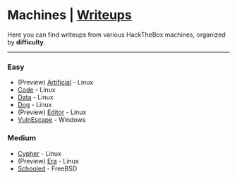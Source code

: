 # Machines | [Writeups](README.md)

Here you can find writeups from various HackTheBox machines, organized by **difficulty**.

---

### Easy
  -  (Preview) [Artificial](machines/easy/artificial/artificial-writeup.md) - Linux
  -  [Code](machines/easy/code/code-writeup.md) - Linux
  -  [Data](machines/easy/data/data-writeup.md) - Linux
  -  [Dog](machines/easy/dog/dog-writeup.md) - Linux
  -  (Preview) [Editor](machines/easy/editor/editor-writeup.md) - Linux
  -  [VulnEscape](machines/easy/vulnescape/vulnescape-writeup.md) - Windows
### Medium
   - [Cypher](machines/medium/cypher/cypher-writeup.md) - Linux
   - (Preview) [Era](machines/medium/era/era-writeup.md) - Linux
   - [Schooled](machines/medium/schooled/schooled-writeup.md) - FreeBSD
   
